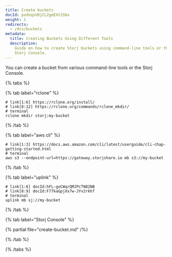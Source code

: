 ```yaml
---
title: Create buckets
docId: pxdnqsVDjCLZgeEXt2S6x
weight: 1
redirects:
  - /dcs/buckets
metadata:
  title: Creating Buckets Using Different Tools
  description:
    Guide on how to create Storj buckets using command-line tools or the
    Storj Console.
---
```


You can create a bucket from various command-line tools or the Storj Console.

{% tabs %}

{% tab label="rclone" %}

```shell {% title="rclone" %}
# link[1:6] https://rclone.org/install/
# link[8:12] https://rclone.org/commands/rclone_mkdir/
# terminal
rclone mkdir storj:my-bucket
```

{% /tab %}

{% tab label="aws cli" %}

```shell {% title="aws cli" %}
# link[1:3] https://docs.aws.amazon.com/cli/latest/userguide/cli-chap-getting-started.html
# terminal
aws s3 --endpoint-url=https://gateway.storjshare.io mb s3://my-bucket
```

{% /tab %}

{% tab label="uplink" %}

```shell {% title="uplink" %}
# link[1:6] docId:hFL-goCWqrQMJPcTN82NB
# link[8:9] docId:F77kaGpjXx7w-JYv2rkhf
# terminal
uplink mb sj://my-bucket
```

{% /tab %}

{% tab label="Storj Console" %}

{% partial file="create-bucket.md" /%}

{% /tab %}

{% /tabs %}
